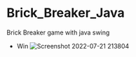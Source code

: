 # Brick_Breaker_Java
Brick Breaker game with java swing

- Win 
![Screenshot 2022-07-21 213804](https://user-images.githubusercontent.com/60496861/180282989-2e997662-0f78-4d95-beab-8dcbaea2701a.png)
